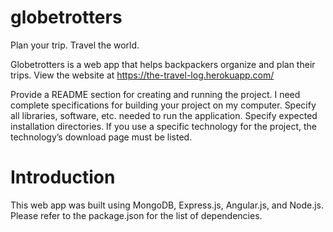# globetrotters
Plan your trip. Travel the world.

Globetrotters is a web app that helps backpackers organize and plan their trips.  View the website at https://the-travel-log.herokuapp.com/ 

Provide a README section for creating and running the project. I need complete
specifications for building your project on my computer. Specify all libraries, software,
etc. needed to run the application. Specify expected installation directories. If you use a
specific technology for the project, the technology’s download page must be listed. 

# Introduction
This web app was built using MongoDB, Express.js, Angular.js, and Node.js.  Please refer to the package.json for the list of dependencies.
